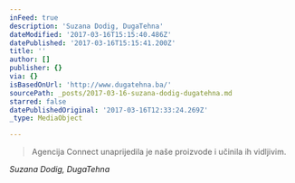 ```yaml
---
inFeed: true
description: 'Suzana Dodig, DugaTehna'
dateModified: '2017-03-16T15:15:40.486Z'
datePublished: '2017-03-16T15:15:41.200Z'
title: ''
author: []
publisher: {}
via: {}
isBasedOnUrl: 'http://www.dugatehna.ba/'
sourcePath: _posts/2017-03-16-suzana-dodig-dugatehna.md
starred: false
datePublishedOriginal: '2017-03-16T12:33:24.269Z'
_type: MediaObject

---
```

> Agencija Connect unaprijedila je naše proizvode i učinila ih vidljivim.

_Suzana Dodig, DugaTehna_